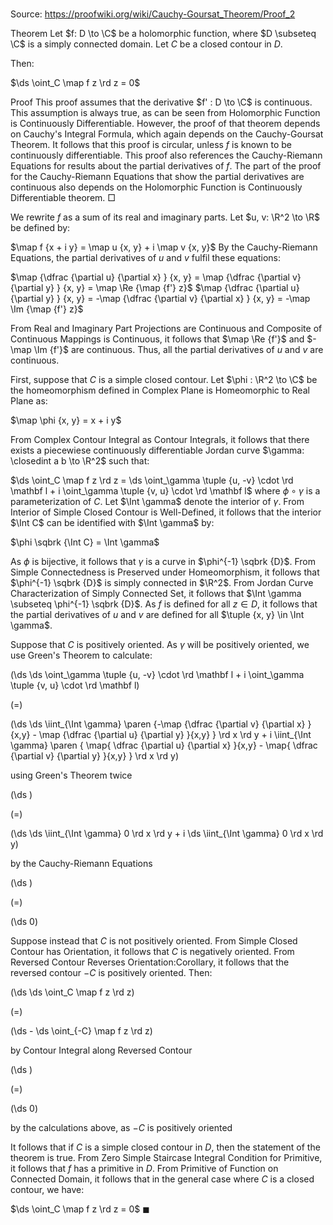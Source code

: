 # 

Source: https://proofwiki.org/wiki/Cauchy-Goursat_Theorem/Proof_2

Theorem
Let $f: D \to \C$ be a holomorphic function, where $D \subseteq \C$ is a simply connected domain.
Let $C$ be a closed contour in $D$.

Then:

$\ds \oint_C \map f z \rd z = 0$


Proof
This proof assumes that the derivative $f' : D \to \C$ is continuous.
This assumption is always true, as can be seen from Holomorphic Function is Continuously Differentiable.
However, the proof of that theorem depends on Cauchy's Integral Formula, which again depends on the Cauchy-Goursat Theorem.
It follows that this proof is circular, unless $f$ is known to be continuously differentiable.
This proof also references the Cauchy-Riemann Equations for results about the partial derivatives of $f$.
The part of the proof for the Cauchy-Riemann Equations that show the partial derivatives are continuous also depends on the Holomorphic Function is Continuously Differentiable theorem.
$\Box$

We rewrite $f$ as a sum of its real and imaginary parts.
Let $u, v: \R^2 \to \R$ be defined by:

$\map f {x + i y} = \map u {x, y} + i \map v {x, y}$
By the Cauchy-Riemann Equations, the partial derivatives of $u$ and $v$ fulfil these equations:

$\map {\dfrac {\partial u} {\partial x} } {x, y} = \map {\dfrac {\partial v} {\partial y} } {x, y} =  \map \Re {\map {f'} z}$
$\map {\dfrac {\partial u} {\partial y} } {x, y} = -\map {\dfrac {\partial v} {\partial x} } {x, y} = -\map \Im {\map {f'} z}$

From Real and Imaginary Part Projections are Continuous and Composite of Continuous Mappings is Continuous, it follows that $\map \Re {f'}$ and $-\map \Im {f'}$ are continuous.
Thus, all the partial derivatives of $u$ and $v$ are continuous.

First, suppose that $C$ is a simple closed contour.
Let $\phi : \R^2 \to \C$ be the homeomorphism defined in Complex Plane is Homeomorphic to Real Plane as:

$\map \phi {x, y} = x + i y$

From Complex Contour Integral as Contour Integrals, it follows that there exists a piecewiese continuously differentiable  Jordan curve $\gamma: \closedint a b \to \R^2$ such that:

$\ds \oint_C \map f z \rd z = \ds \oint_\gamma \tuple {u, -v} \cdot \rd \mathbf l + i \oint_\gamma \tuple {v, u} \cdot \rd \mathbf l$
where $\phi \circ \gamma$ is a parameterization of $C$.
Let $\Int \gamma$ denote the interior of $\gamma$.
From Interior of Simple Closed Contour is Well-Defined, it follows that the interior $\Int C$ can be identified with $\Int \gamma$ by:

$\phi \sqbrk {\Int C} = \Int \gamma$

As $\phi$ is bijective, it follows that $\gamma$ is a curve in $\phi^{-1} \sqbrk {D}$.
From Simple Connectedness is Preserved under Homeomorphism, it follows that $\phi^{-1} \sqbrk {D}$ is simply connected in $\R^2$.
From Jordan Curve Characterization of Simply Connected Set, it follows that $\Int \gamma \subseteq \phi^{-1} \sqbrk {D}$.
As $f$ is defined for all $z \in D$, it follows that the partial derivatives of $u$ and $v$ are defined for all $\tuple {x, y} \in \Int \gamma$.

Suppose that $C$ is positively oriented.
As $\gamma$ will be positively oriented, we use Green's Theorem to calculate:














\(\ds \ds \oint_\gamma \tuple {u, -v} \cdot \rd \mathbf l + i \oint_\gamma \tuple {v, u} \cdot \rd \mathbf l\)

\(=\)







\(\ds \ds \iint_{\Int \gamma} \paren {-\map {\dfrac {\partial v} {\partial x} }{x,y} - \map {\dfrac {\partial u} {\partial y} }{x,y} } \rd x \rd y + i \iint_{\Int \gamma} \paren { \map{ \dfrac {\partial u} {\partial x} }{x,y} - \map{ \dfrac {\partial v} {\partial y} }{x,y} } \rd x \rd y\)





using Green's Theorem twice














\(\ds \)

\(=\)







\(\ds \ds \iint_{\Int \gamma} 0 \rd x \rd y + i \ds \iint_{\Int \gamma} 0 \rd x \rd y\)





by the Cauchy-Riemann Equations














\(\ds \)

\(=\)







\(\ds 0\)










Suppose instead that $C$ is not positively oriented.
From Simple Closed Contour has Orientation, it follows that $C$ is negatively oriented.
From Reversed Contour Reverses Orientation:Corollary, it follows that the reversed contour $-C$ is positively oriented.
Then:














\(\ds \ds \oint_C \map f z \rd z\)

\(=\)







\(\ds - \ds \oint_{-C} \map f z \rd z\)





by Contour Integral along Reversed Contour














\(\ds \)

\(=\)







\(\ds 0\)





by the calculations above, as $-C$ is positively oriented




It follows that if $C$ is a simple closed contour in $D$, then the statement of the theorem is true.
From Zero Simple Staircase Integral Condition for Primitive, it follows that $f$ has a primitive in $D$.
From Primitive of Function on Connected Domain, it follows that in the general case where $C$ is a closed contour, we have:

$\ds \oint_C \map f z \rd z = 0$
$\blacksquare$






